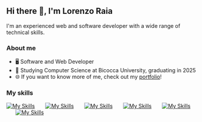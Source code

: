 ## Hi there 👋, I'm Lorenzo Raia

I'm an experienced web and software developer with a wide range of technical skills.

### About me
- 🖥️ Software and Web Developer
- 📕 Studying Computer Science at Bicocca University, graduating in 2025
- 🌐 If you want to know more of me, check out my [portfolio](https://lorenzoraia.it)!
### My skills

[![My Skills](https://skillicons.dev/icons?i=html,css)](https://skillicons.dev) &nbsp;&nbsp;&nbsp;&nbsp;&nbsp;
[![My Skills](https://skillicons.dev/icons?i=js,ts)](https://skillicons.dev) &nbsp;&nbsp;&nbsp;&nbsp;&nbsp;
[![My Skills](https://skillicons.dev/icons?i=react,nextjs)](https://skillicons.dev) &nbsp;&nbsp;&nbsp;&nbsp;&nbsp;
[![My Skills](https://skillicons.dev/icons?i=php,py)](https://skillicons.dev) &nbsp;&nbsp;&nbsp;&nbsp;&nbsp;
[![My Skills](https://skillicons.dev/icons?i=java,spring)](https://skillicons.dev) &nbsp;&nbsp;&nbsp;&nbsp;&nbsp;
[![My Skills](https://skillicons.dev/icons?i=cs,dotnet)](https://skillicons.dev)
